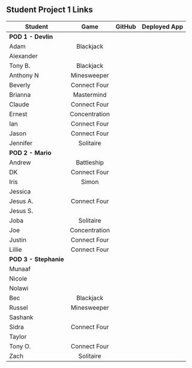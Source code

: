 ## Student Project 1 Links

| Student | Game | GitHub | Deployed App |
|---|:---:|:---:|:---:|
| **POD 1 - Devlin** |  |  |  |
| Adam | Blackjack |  |  |
| Alexander |  |  |  |
| Tony B. | Blackjack |  |  |
| Anthony N | Minesweeper |  |  |
| Beverly | Connect Four |  |  |
| Brianna | Mastermind |  |  |
| Claude | Connect Four |  |  |
| Ernest | Concentration |  |  |
| Ian | Connect Four |  |  |
| Jason | Connect Four |  |  |
| Jennifer | Solitaire |  |  |
| **POD 2 - Mario** |  |  |  |
| Andrew | Battleship |  |  |
| DK | Connect Four |  |  |
| Iris | Simon |  |  |
| Jessica |  |  |  |
| Jesus A. | Connect Four |  |  |
| Jesus S. |  |  |  |
| Joba | Solitaire |  |  |
| Joe | Concentration |  |  |
| Justin | Connect Four |  |  |
| Lillie | Connect Four |  |  |
| **POD 3 - Stephanie** |  |  |  |
| Munaaf |  |  |  |
| Nicole |  |  |  |
| Nolawi |  |  |  |
| Bec | Blackjack |  |  |
| Russel | Minesweeper |  |  |
| Sashank |  |  |  |
| Sidra | Connect Four |  |  |
| Taylor |  |  |  |
| Tony O. | Connect Four |  |  |
| Zach | Solitaire |  |  |

